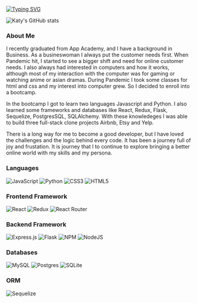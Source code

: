 <!--
### Hi there 👋!   
### I'm ✨ Katy Kam ✨
-->

[![Typing SVG](https://readme-typing-svg.demolab.com/?lines=Hello+there+👋+!;I'm+✨+Katy+Kam+✨;I'm+Full+Stack+Software+Engineer)](https://git.io/typing-svg)


![Katy's GitHub stats](https://github-readme-stats.vercel.app/api?username=katyky14)

<!--
**katyky14/katyky14** is a ✨ _special_ ✨ repository because its `README.md` (this file) appears on your GitHub profile.

Here are some ideas to get you started:

- 🔭 I’m currently working on ...
- 🌱 I’m currently learning ...
- 👯 I’m looking to collaborate on ...
- 🤔 I’m looking for help with ...
- 💬 Ask me about ...
- 📫 How to reach me: ...
- 😄 Pronouns: ...
- ⚡ Fun fact: ... 
-->

### About Me

I recently graduated from App Academy, and I have a background in Business. As a busineswoman I always put the customer needs first. When Pandemic hit, I started to see a bigger shift and need for online customer needs. I also always had interested in computers and how it works, although most of my interaction with the computer was for gaming or watching anime or asian dramas. During Pandemic I took some classes for html and css and my interest into computer grew. So I decided to enroll into a bootcamp.

In the bootcamp I got to learn two languages Javascript and Python. I also learned some frameworks and databases like React, Redux, Flask, Sequelize, PostgresSQL, SQLAlchemy. With these knowledeges I was able to build three full-stack clone projects Airbnb, Etsy and Yelp. 

There is a long way for me to become a good developer, but I have loved the challenges and the logic behind every code. It has been a journey full of joy and frustation. It is journey that I to continue to explore bringing a better online world with my skills and my persona. 


### Languages

![JavaScript](https://img.shields.io/badge/javascript-%23323330.svg?style=for-the-badge&logo=javascript&logoColor=%23F7DF1E) ![Python](https://img.shields.io/badge/python-3670A0?style=for-the-badge&logo=python&logoColor=ffdd54) ![CSS3](https://img.shields.io/badge/css3-%231572B6.svg?style=for-the-badge&logo=css3&logoColor=white)  ![HTML5](https://img.shields.io/badge/html5-%23E34F26.svg?style=for-the-badge&logo=html5&logoColor=white)

### Frontend Framework

![React](https://img.shields.io/badge/react-%2320232a.svg?style=for-the-badge&logo=react&logoColor=%2361DAFB) ![Redux](https://img.shields.io/badge/redux-%23593d88.svg?style=for-the-badge&logo=redux&logoColor=white)  ![React Router](https://img.shields.io/badge/React_Router-CA4245?style=for-the-badge&logo=react-router&logoColor=white)


### Backend Framework

![Express.js](https://img.shields.io/badge/express.js-%23404d59.svg?style=for-the-badge&logo=express&logoColor=%2361DAFB) ![Flask](https://img.shields.io/badge/flask-%23000.svg?style=for-the-badge&logo=flask&logoColor=white) ![NPM](https://img.shields.io/badge/NPM-%23000000.svg?style=for-the-badge&logo=npm&logoColor=white) ![NodeJS](https://img.shields.io/badge/node.js-6DA55F?style=for-the-badge&logo=node.js&logoColor=white)

### Databases

![MySQL](https://img.shields.io/badge/mysql-%2300f.svg?style=for-the-badge&logo=mysql&logoColor=white) ![Postgres](https://img.shields.io/badge/postgres-%23316192.svg?style=for-the-badge&logo=postgresql&logoColor=white) ![SQLite](https://img.shields.io/badge/sqlite-%2307405e.svg?style=for-the-badge&logo=sqlite&logoColor=white)

### ORM

![Sequelize](https://img.shields.io/badge/Sequelize-52B0E7?style=for-the-badge&logo=Sequelize&logoColor=white)


